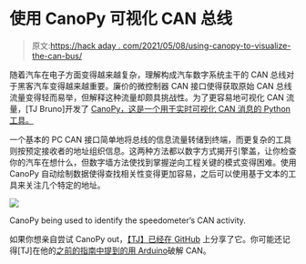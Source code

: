 # 使用 CanoPy 可视化 CAN 总线

> 原文:[https://hack aday . com/2021/05/08/using-canopy-to-visualize-the-can-bus/](https://hackaday.com/2021/05/08/using-canopy-to-visualize-the-can-bus/)

随着汽车在电子方面变得越来越复杂，理解构成汽车数字系统主干的 CAN 总线对于黑客汽车变得越来越重要。廉价的微控制器 CAN 接口使得获取原始 CAN 总线流量变得轻而易举，但解释这种流量却颇具挑战性。为了更容易地可视化 CAN 流量，[TJ Bruno]开发了 [CanoPy，这是一个用于实时可视化 CAN 消息的 Python 工具。](https://tbruno25.medium.com/car-hacking-faster-reverse-engineering-using-canopy-be1955843d57)

一个基本的 PC CAN 接口简单地将总线的信息流量转储到终端，而更复杂的工具则按预定接收者的地址组织信息。这两种方法都以数字方式揭开引擎盖，让你检查你的汽车在想什么，但数字墙方法使找到掌握逆向工程关键的模式变得困难。使用 CanoPy 自动绘制数据使得查找相关性变得更加容易，之后可以使用基于文本的工具来关注几个特定的地址。

![](../Images/1cd0d434d031693d56c68a742cab4719.png)

CanoPy being used to identify the speedometer’s CAN activity.

如果你想亲自尝试 CanoPy out，[【TJ】已经在 GitHub](https://github.com/Tbruno25/canopy) 上分享了它。你可能还记得[TJ]在他的[之前的指南中提到的用 Arduino](https://hackaday.com/2019/07/22/developing-an-automatic-tool-for-can-bus-hacking/)破解 CAN。